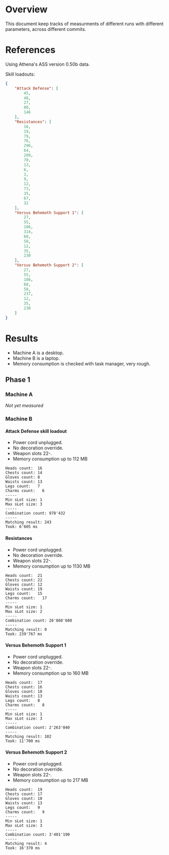 # Overview

This document keep tracks of measurments of different runs with different parameters, across different commits.

# References

Using Athena's ASS version 0.50b data.

Skill loadouts:

```JSON
{
    "Attack Defense": [
        45,
        48,
        27,
        80,
        146
    ],
    "Resistances": [
        16,
        19,
        79,
        76,
        296,
        64,
        209,
        70,
        13,
        6,
        3,
        9,
        12,
        73,
        35,
        67,
        32
    ],
    "Versus Behemoth Support 1": [
        27,
        55,
        186,
        314,
        60,
        58,
        12,
        35,
        230
    ],
    "Versus Behemoth Support 2": [
        27,
        55,
        186,
        60,
        58,
        237,
        12,
        35,
        230
    ]
}
```

# Results

- Machine A is a desktop.
- Machine B is a laptop.
- Memory consumption is checked with task manager, very rough.

## Phase 1

### Machine A

*Not yet measured*

### Machine B

#### Attack Defense skill loadout

- Power cord unplugged.
- No decoration override.
- Weapon slots 22-.
- Memory consumption up to 112 MB

```
Heads count:  16
Chests count: 14
Gloves count: 8
Waists count: 13
Legs count:   7
Charms count:   6
-----
Min sLot size: 1
Max sLot size: 3
-----
Combination count: 978'432
-----
Matching result: 243
Took: 6'605 ms
```

#### Resistances

- Power cord unplugged.
- No decoration override.
- Weapon slots 22-.
- Memory consumption up to 1130 MB

```
Heads count:  21
Chests count: 22
Gloves count: 12
Waists count: 19
Legs count:   15
Charms count:   17
-----
Min sLot size: 1
Max sLot size: 2
-----
Combination count: 26'860'680
-----
Matching result: 0
Took: 239'767 ms
```

#### Versus Behemoth Support 1

- Power cord unplugged.
- No decoration override.
- Weapon slots 22-.
- Memory consumption up to 160 MB

```
Heads count:  17
Chests count: 16
Gloves count: 10
Waists count: 13
Legs count:   8
Charms count:   8
-----
Min sLot size: 1
Max sLot size: 3
-----
Combination count: 2'263'040
-----
Matching result: 102
Took: 11'700 ms
```

#### Versus Behemoth Support 2

- Power cord unplugged.
- No decoration override.
- Weapon slots 22-.
- Memory consumption up to 217 MB

```
Heads count:  19
Chests count: 17
Gloves count: 10
Waists count: 13
Legs count:   9
Charms count:   9
-----
Min sLot size: 1
Max sLot size: 3
-----
Combination count: 3'401'190
-----
Matching result: 4
Took: 16'370 ms
```
